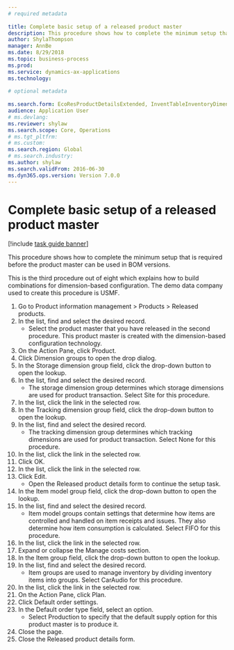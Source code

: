 ```yaml
--- 
# required metadata 
 
title: Complete basic setup of a released product master
description: This procedure shows how to complete the minimum setup that is required before the product master can be used in BOM versions. 
author: ShylaThompson
manager: AnnBe 
ms.date: 8/29/2018
ms.topic: business-process 
ms.prod:  
ms.service: dynamics-ax-applications 
ms.technology:  
 
# optional metadata 
 
ms.search.form: EcoResProductDetailsExtended, InventTableInventoryDimensionGroups, InventItemOrderSetup   
audience: Application User 
# ms.devlang:  
ms.reviewer: shylaw
ms.search.scope: Core, Operations 
# ms.tgt_pltfrm:  
# ms.custom:  
ms.search.region: Global
# ms.search.industry: 
ms.author: shylaw
ms.search.validFrom: 2016-06-30 
ms.dyn365.ops.version: Version 7.0.0 
---
```

# Complete basic setup of a released product master

[!include [task guide banner](../../includes/task-guide-banner.md)]

This procedure shows how to complete the minimum setup that is required before the product master can be used in BOM versions.

This is the third procedure out of eight which explains how to build combinations for dimension-based configuration. The demo data company used to create this procedure is USMF.

1. Go to Product information management > Products > Released products.
2. In the list, find and select the desired record.
    * Select the product master that you have released in the second procedure. This product master is created with the dimension-based configuration technology.  
3. On the Action Pane, click Product.
4. Click Dimension groups to open the drop dialog.
5. In the Storage dimension group field, click the drop-down button to open the lookup.
6. In the list, find and select the desired record.
    * The storage dimension group determines which storage dimensions are used for product transaction. Select Site for this procedure.  
7. In the list, click the link in the selected row.
8. In the Tracking dimension group field, click the drop-down button to open the lookup.
9. In the list, find and select the desired record.
    * The tracking dimension group determines which tracking dimensions are used for product transaction. Select None for this procedure.  
10. In the list, click the link in the selected row.
11. Click OK.
12. In the list, click the link in the selected row.
13. Click Edit.
    * Open the Released product details form to continue the setup task.  
14. In the Item model group field, click the drop-down button to open the lookup.
15. In the list, find and select the desired record.
    * Item model groups contain settings that determine how items are controlled and handled on item receipts and issues. They also determine how item consumption is calculated. Select   FIFO for this procedure.  
16. In the list, click the link in the selected row.
17. Expand or collapse the Manage costs section.
18. In the Item group field, click the drop-down button to open the lookup.
19. In the list, find and select the desired record.
    * Item groups are used to manage inventory by dividing inventory items into groups. Select   CarAudio for this procedure.  
20. In the list, click the link in the selected row.
21. On the Action Pane, click Plan.
22. Click Default order settings.
23. In the Default order type field, select an option.
    * Select Production to specify that the default supply option for this product master is to produce it.  
24. Close the page.
25. Close the Released product details form.

